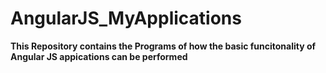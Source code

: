 # AngularJS_MyApplications

**This Repository contains the Programs of how the basic funcitonality of Angular JS appications can be performed**
